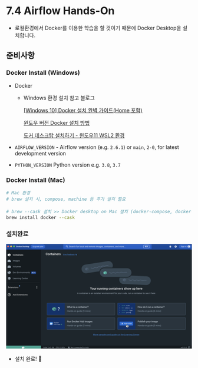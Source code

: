 # 7.4 Airflow Hands-On

- 로컬환경에서 Docker를 이용한 학습을 할 것이기 때문에 Docker Desktop을 설치합니다.

## 준비사항

### Docker Install (Windows)
- Docker
    - Windows 환경 설치 참고 블로그
        
        [[Windows 10] Docker 설치 완벽 가이드(Home 포함)](https://www.lainyzine.com/ko/article/a-complete-guide-to-how-to-install-docker-desktop-on-windows-10/)
        
        [윈도우 버전 Docker 설치 방법](https://freewings.tistory.com/98)
        
        [도커 데스크탑 설치하기 - 윈도우11 WSL2 환경](https://digiconfactory.tistory.com/entry/도커-데스크탑-설치-WSL2)
        
- `AIRFLOW_VERSION` - Airflow version (e.g. `2.6.1`) or `main`, `2-0`, for latest development version
- `PYTHON_VERSION` Python version e.g. `3.8`, `3.7`

### Docker Install (Mac)

```bash
# Mac 환경
# brew 설치 시, compose, machine 등 추가 설치 필요

# brew --cask 설치 >> Docker desktop on Mac 설치 (docker-compose, docker-machine 포함)
brew install docker --cask
```

### 설치완료

<img src="./images/7_3_1.png">

- 설치 완료! 🚀


<script src="https://utteranc.es/client.js"
        repo="Pseudo-Lab/data-engineering-for-everybody"
        issue-term="pathname"
        label="comments"
        theme="preferred-color-scheme"
        crossorigin="anonymous"
        async>
</script>